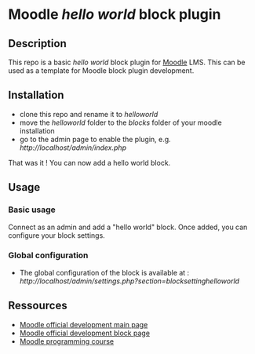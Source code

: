 # Moodle *hello world* block plugin

## Description 
This repo is a basic *hello world* block plugin for [Moodle](https://moodle.com/) LMS. This can be used as a template for Moodle block plugin development.

## Installation
* clone this repo and rename it to *helloworld*
* move the *helloworld* folder to the *blocks* folder of your moodle installation
* go to the admin page to enable the plugin, e.g. *http://localhost/admin/index.php*

That was it ! You can now add a hello world block.

## Usage
### Basic usage
Connect as an admin and add a "hello world" block. Once added, you can configure your block settings. 

### Global configuration 
* The global configuration of the block is available at : *http://localhost/admin/settings.php?section=blocksettinghelloworld*

## Ressources
* [Moodle official development main page](https://docs.moodle.org/dev/Main_Page)
* [Moodle official development block page](https://docs.moodle.org/dev/Blocks)
* [Moodle programming course](https://www.youtube.com/playlist?list=PLgfLVzXXIo5q10qVXDVyD-JZVyZL9pCq0)
